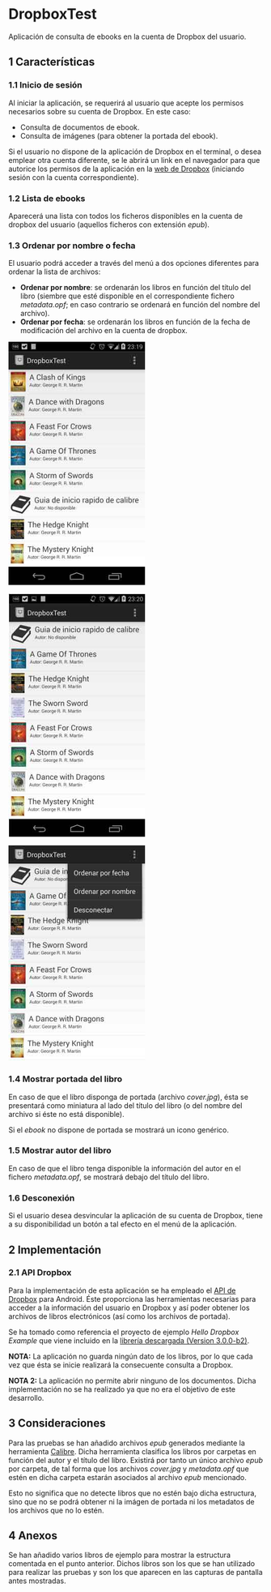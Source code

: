 # DropboxTest
Aplicación de consulta de ebooks en la cuenta de Dropbox del usuario.

## 1 Características
### 1.1 Inicio de sesión
Al iniciar la aplicación, se requerirá al usuario que acepte los permisos necesarios sobre su cuenta de Dropbox. En este caso:

- Consulta de documentos de ebook.
- Consulta de imágenes (para obtener la portada del ebook).

Si el usuario no dispone de la aplicación de Dropbox en el terminal, o desea emplear otra cuenta diferente, se le abrirá un link en el navegador para que autorice los permisos de la aplicación en la [web de Dropbox](https://www.dropbox.com/) (iniciando sesión con la cuenta correspondiente).

### 1.2 Lista de ebooks
Aparecerá una lista con todos los ficheros disponibles en la cuenta de dropbox del usuario (aquellos ficheros con extensión *epub*).

### 1.3 Ordenar por nombre o fecha
El usuario podrá acceder a través del menú a dos opciones diferentes para ordenar la lista de archivos:

- **Ordenar por nombre**: se ordenarán los libros en función del título del libro (siembre que esté disponible en el correspondiente fichero *metadata.opf*; en caso contrario se ordenará en función del nombre del archivo).
- **Ordenar por fecha**: se ordenarán los libros en función de la fecha de modificación del archivo en la cuenta de dropbox.

![alt text](https://raw.githubusercontent.com/dsaiztc/DropboxTest/develop/ScreenShots/ss1.jpg "Ordenar por nombre")

![alt text](https://raw.githubusercontent.com/dsaiztc/DropboxTest/develop/ScreenShots/ss2.jpg "Ordenar por fecha")

![alt text](https://raw.githubusercontent.com/dsaiztc/DropboxTest/develop/ScreenShots/ss3.jpg "Menú de la aplicación")

### 1.4 Mostrar portada del libro
En caso de que el libro disponga de portada (archivo *cover.jpg*), ésta se presentará como miniatura al lado del título del libro (o del nombre del archivo si éste no está disponible).

Si el *ebook* no dispone de portada se mostrará un icono genérico.

### 1.5 Mostrar autor del libro
En caso de que el libro tenga disponible la información del autor en el fichero *metadata.opf*, se mostrará debajo del título del libro.

### 1.6 Desconexión
Si el usuario desea desvincular la aplicación de su cuenta de Dropbox, tiene a su disponibilidad un botón a tal efecto en el menú de la aplicación.

## 2 Implementación
### 2.1 API Dropbox
Para la implementación de esta aplicación se ha empleado el [API de Dropbox](https://www.dropbox.com/developers/sync) para Android. Éste proporciona las herramientas necesarias para acceder a la información del usuario en Dropbox y así poder obtener los archivos de libros electrónicos (así como los archivos de portada).

Se ha tomado como referencia el proyecto de ejemplo *Hello Dropbox Example* que viene incluido en la [librería descargada (Version 3.0.0-b2)](https://www.dropbox.com/developers/sync/sdks/android).

**NOTA:** La aplicación no guarda ningún dato de los libros, por lo que cada vez que ésta se inicie realizará la consecuente consulta a Dropbox.

**NOTA 2:** La aplicación no permite abrir ninguno de los documentos. Dicha implementación no se ha realizado ya que no era el objetivo de este desarrollo.

## 3 Consideraciones
Para las pruebas se han añadido archivos *epub* generados mediante la herramienta [Calibre](http://calibre-ebook.com/). Dicha herramienta clasifica los libros por carpetas en función del autor y el título del libro. Existirá por tanto un único archivo *epub* por carpeta, de tal forma que los archivos *cover.jpg* y *metadata.opf* que estén en dicha carpeta estarán asociados al archivo *epub* mencionado.

Esto no significa que no detecte libros que no estén bajo dicha estructura, sino que no se podrá obtener ni la imágen de portada ni los metadatos de los archivos que no lo estén.

## 4 Anexos
Se han añadido varios libros de ejemplo para mostrar la estructura comentada en el punto anterior. Dichos libros son los que se han utilizado para realizar las pruebas y son los que aparecen en las capturas de pantalla antes mostradas.
